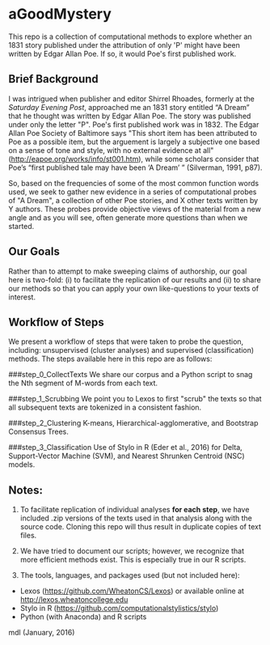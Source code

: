 # aGoodMystery
This repo is a collection of computational methods to explore whether an 1831 story
published under the attribution of only 'P' might have been written by Edgar Allan Poe.
If so, it would Poe's first published work.


## Brief Background
I was intrigued when publisher and editor Shirrel Rhoades, formerly at the *Saturday Evening Post*, 
approached me an 1831 story entitled “A Dream” that he thought was written by Edgar Allan Poe.
The story was published under only the letter "P".
Poe's first published work was in 1832. The Edgar Allan Poe Society of Baltimore says 
"This short item has been attributed to Poe as a possible item, but the arguement is largely a 
subjective one based on a sense of tone and style, with no external evidence at all"
(http://eapoe.org/works/info/st001.htm), while 
some scholars consider that Poe’s “first published tale may have been ‘A Dream’ ” (Silverman, 1991, p87). 

So, based on the frequencies of some of the most common function words used, 
we seek to gather new evidence in a series of computational probes of "A Dream", a collection
of other Poe stories, and X other texts written by Y authors.
These probes provide objective views of the material from a new angle and as you will see, often generate more 
questions than when we started. 

## Our Goals
Rather than to attempt to make sweeping claims of authorship, our goal here is two-fold: 
(i) to facilitate the replication of our results
and 
(ii) to share our methods so that you can apply your own like-questions to your texts of interest.

## Workflow of Steps
We present a workflow of steps that were taken to probe the question, including:
unsupervised (cluster analyses) and supervised (classification) methods. The steps available here
in this repo are as follows:

###step_0_CollectTexts
We share our corpus and a Python script to snag the Nth segment of M-words from each text.

###step_1_Scrubbing
We point you to Lexos to first "scrub" the texts so that all subsequent texts are tokenized in a consistent fashion.

###step_2_Clustering
K-means, Hierarchical-agglomerative, and Bootstrap Consensus Trees.

###step_3_Classification
Use of Stylo in R (Eder et al., 2016) for Delta, Support-Vector Machine (SVM), and Nearest Shrunken Centroid (NSC) models.

## Notes:
1. To facilitate replication of individual analyses **for each step**, we have included .zip versions of
the texts used in that analysis along with the source code. Cloning this repo will thus result
in duplicate copies of text files.

2. We have tried to document our scripts; however, we recognize that more efficient
methods exist. This is especially true in our R scripts. 

3. The tools, languages, and packages used (but not included here):
- Lexos (https://github.com/WheatonCS/Lexos) or available online at http://lexos.wheatoncollege.edu
- Stylo in R (https://github.com/computationalstylistics/stylo)
- Python (with Anaconda) and R scripts

mdl (January, 2016)

